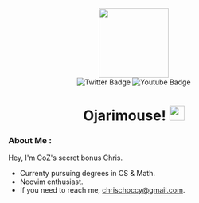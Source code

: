 <div id="header" align="center">
  <img style="height: 140px;" src="https://static.wikia.nocookie.net/chaos-head/images/2/29/Ayase_delusion.png/revision/latest?cb=20230408212919"/>
  <div id="badges">
    <a style="text-decoration: none" href="https://twitter.com/ChrisChoccy">
      <img src="https://img.shields.io/badge/Twitter-blue?style=flat-square&logo=twitter&logoColor=white" alt="Twitter Badge"/>
    </a>
    <a style="text-decoration: none" href="https://www.youtube.com/@ChrisChoccy/">
      <img src="https://img.shields.io/badge/YouTube-red?style=flat-square&logo=youtube&logoColor=white" alt="Youtube Badge"/>
    </a>
  </div>
  <h1>
    Ojarimouse!
    <img src="https://media.giphy.com/media/hvRJCLFzcasrR4ia7z/giphy.gif" width="30px"/>
  </h1>
</div>

### About Me :
Hey, I'm CoZ's secret bonus Chris.
- Currenty pursuing degrees in CS & Math.
- Neovim enthusiast.
- If you need to reach me, chrischoccy@gmail.com.
